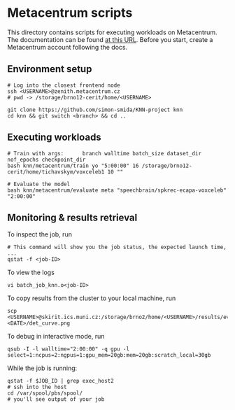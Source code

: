 # Metacentrum scripts

This directory contains scripts for executing workloads on Metacentrum. The documentation can be found
[at this URL](https://docs.metacentrum.cz/). Before you start, create a Metacentrum account following the docs.

## Environment setup

```shell
# Log into the closest frontend node
ssh <USERNAME>@zenith.metacentrum.cz  
# pwd -> /storage/brno12-cerit/home/<USERNAME>

git clone https://github.com/simon-smida/KNN-project knn
cd knn && git switch <branch> && cd ..
```

## Executing workloads

```shell
# Train with args:      branch walltime batch_size dataset_dir                     nof_epochs checkpoint_dir
bash knn/metacentrum/train yo "5:00:00" 16 /storage/brno12-cerit/home/tichavskym/voxceleb1 10 ""

# Evaluate the model
bash knn/metacentrum/evaluate meta "speechbrain/spkrec-ecapa-voxceleb" "2:00:00"
```

## Monitoring & results retrieval

To inspect the job, run

```shell
# This command will show you the job status, the expected launch time, ...
qstat -f <job-ID>
```

To view the logs

```shell
vi batch_job_knn.o<job-ID>
```

To copy results from the cluster to your local machine, run

```shell
scp <USERNAME>@skirit.ics.muni.cz:/storage/brno2/home/<USERNAME>/results/evaluate-<DATE>/det_curve.png
```

To debug in interactive mode, run

```shell
qsub -I -l walltime="2:00:00" -q gpu -l select=1:ncpus=2:ngpus=1:gpu_mem=20gb:mem=20gb:scratch_local=30gb
```

While the job is running:

```shell
qstat -f $JOB_ID | grep exec_host2
# ssh into the host
cd /var/spool/pbs/spool/
# you'll see output of your job
```